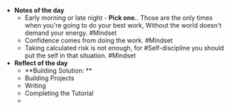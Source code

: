 - **Notes of the day**
	- Early morning or late night - **Pick one.**. Those are the only times when you're going to do your best work, Without the world doesn't demand your energy. #Mindset
	- Confidence comes from doing the work. #Mindset
	- Taking calculated risk is not enough, for #Self-discipline you  should put the self in that situation. #Mindset
- **Reflect of the day**
	- **Building Solution: **
	- Building Projects
	- Writing
	- Completing the Tutorial
	-
